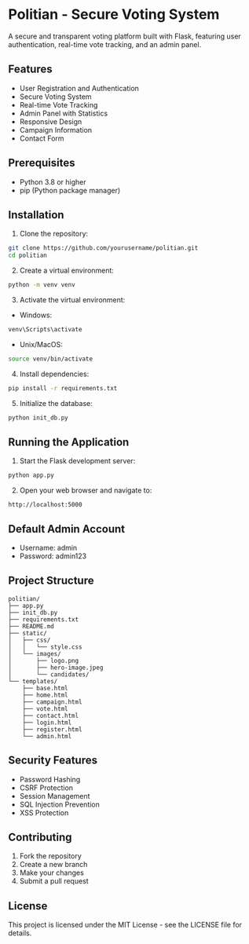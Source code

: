 # Politian - Secure Voting System

A secure and transparent voting platform built with Flask, featuring user authentication, real-time vote tracking, and an admin panel.

## Features

- User Registration and Authentication
- Secure Voting System
- Real-time Vote Tracking
- Admin Panel with Statistics
- Responsive Design
- Campaign Information
- Contact Form

## Prerequisites

- Python 3.8 or higher
- pip (Python package manager)

## Installation

1. Clone the repository:
```bash
git clone https://github.com/yourusername/politian.git
cd politian
```

2. Create a virtual environment:
```bash
python -m venv venv
```

3. Activate the virtual environment:
- Windows:
```bash
venv\Scripts\activate
```
- Unix/MacOS:
```bash
source venv/bin/activate
```

4. Install dependencies:
```bash
pip install -r requirements.txt
```

5. Initialize the database:
```bash
python init_db.py
```

## Running the Application

1. Start the Flask development server:
```bash
python app.py
```

2. Open your web browser and navigate to:
```
http://localhost:5000
```

## Default Admin Account

- Username: admin
- Password: admin123

## Project Structure

```
politian/
├── app.py
├── init_db.py
├── requirements.txt
├── README.md
├── static/
│   ├── css/
│   │   └── style.css
│   └── images/
│       ├── logo.png
│       ├── hero-image.jpeg
│       └── candidates/
└── templates/
    ├── base.html
    ├── home.html
    ├── campaign.html
    ├── vote.html
    ├── contact.html
    ├── login.html
    ├── register.html
    └── admin.html
```

## Security Features

- Password Hashing
- CSRF Protection
- Session Management
- SQL Injection Prevention
- XSS Protection

## Contributing

1. Fork the repository
2. Create a new branch
3. Make your changes
4. Submit a pull request

## License

This project is licensed under the MIT License - see the LICENSE file for details. 